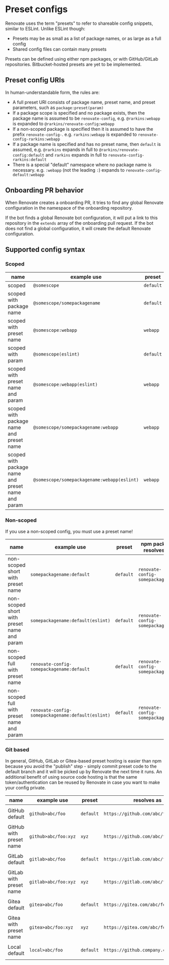 # Preset configs

Renovate uses the term "presets" to refer to shareable config snippets, similar to ESLint.
Unlike ESLint though:

- Presets may be as small as a list of package names, or as large as a full config
- Shared config files can contain many presets

Presets can be defined using either npm packages, or with GitHub/GitLab repositories.
Bitbucket-hosted presets are yet to be implemented.

## Preset config URIs

In human-understandable form, the rules are:

- A full preset URI consists of package name, preset name, and preset parameters, such as `package:preset(param)`
- If a package scope is specified and no package exists, then the package name is assumed to be `renovate-config`, e.g. `@rarkins:webapp` is expanded to `@rarkins/renovate-config:webapp`
- If a non-scoped package is specified then it is assumed to have the prefix `renovate-config-`. e.g. `rarkins:webapp` is expanded to `renovate-config-rarkins:webapp`
- If a package name is specified and has no preset name, then `default` is assumed, e.g. `@rarkins` expands in full to `@rarkins/renovate-config:default` and `rarkins` expands in full to `renovate-config-rarkins:default`
- There is a special "default" namespace where no package name is necessary. e.g. `:webapp` (not the leading `:`) expands to `renovate-config-default:webapp`

## Onboarding PR behavior

When Renovate creates a onboarding PR, it tries to find any global Renovate configuration in the namespace of the onboarding repository.

If the bot finds a global Renovate bot configuration, it will put a link to this repository in the `extends` array of the onboarding pull request.
If the bot does not find a global configuration, it will create the default Renovate configuration.

## Supported config syntax

### Scoped

| name                                               | example use                                 | preset    | npm package resolves as      | parameters |
| -------------------------------------------------- | ------------------------------------------- | --------- | ---------------------------- | ---------- |
| scoped                                             | `@somescope`                                | `default` | `@somescope/renovate-config` |            |
| scoped with package name                           | `@somescope/somepackagename`                | `default` | `@somescope/somepackagename` |            |
| scoped with preset name                            | `@somescope:webapp`                         | `webapp`  | `@somescope/renovate-config` |            |
| scoped with param                                  | `@somescope(eslint)`                        | `default` | `@somescope/renovate-config` | `eslint`   |
| scoped with preset name and param                  | `@somescope:webapp(eslint)`                 | `webapp`  | `@somescope/renovate-config` | `eslint`   |
| scoped with package name and preset name           | `@somescope/somepackagename:webapp`         | `webapp`  | `@somescope/somepackagename` |            |
| scoped with package name and preset name and param | `@somescope/somepackagename:webapp(eslint)` | `webapp`  | `@somescope/somepackagename` | `eslint`   |

### Non-scoped

If you use a non-scoped config, you must use a preset name!

| name                                        | example use                                       | preset    | npm package resolves as           | parameters |
| ------------------------------------------- | ------------------------------------------------- | --------- | --------------------------------- | ---------- |
| non-scoped short with preset name           | `somepackagename:default`                         | `default` | `renovate-config-somepackagename` |            |
| non-scoped short with preset name and param | `somepackagename:default(eslint)`                 | `default` | `renovate-config-somepackagename` | `eslint`   |
| non-scoped full with preset name            | `renovate-config-somepackagename:default`         | `default` | `renovate-config-somepackagename` |            |
| non-scoped full with preset name and param  | `renovate-config-somepackagename:default(eslint)` | `default` | `renovate-config-somepackagename` | `eslint`   |

### Git based

In general, GitHub, GitLab or Gitea-based preset hosting is easier than npm because you avoid the "publish" step - simply commit preset code to the default branch and it will be picked up by Renovate the next time it runs.
An additional benefit of using source code hosting is that the same token/authentication can be reused by Renovate in case you want to make your config private.

| name                    | example use          | preset    | resolves as                          | filename                          |
| ----------------------- | -------------------- | --------- | ------------------------------------ | --------------------------------- |
| GitHub default          | `github>abc/foo`     | `default` | `https://github.com/abc/foo`         | `default.json` or `renovate.json` |
| GitHub with preset name | `github>abc/foo:xyz` | `xyz`     | `https://github.com/abc/foo`         | `xyz.json`                        |
| GitLab default          | `gitlab>abc/foo`     | `default` | `https://gitlab.com/abc/foo`         | `default.json` or `renovate.json` |
| GitLab with preset name | `gitlab>abc/foo:xyz` | `xyz`     | `https://gitlab.com/abc/foo`         | `xyz.json`                        |
| Gitea default           | `gitea>abc/foo`      | `default` | `https://gitea.com/abc/foo`          | `default.json` or `renovate.json` |
| Gitea with preset name  | `gitea>abc/foo:xyz`  | `xyz`     | `https://gitea.com/abc/foo`          | `xyz.json`                        |
| Local default           | `local>abc/foo`      | `default` | `https://github.company.com/abc/foo` | `default.json` or `renovate.json` |
